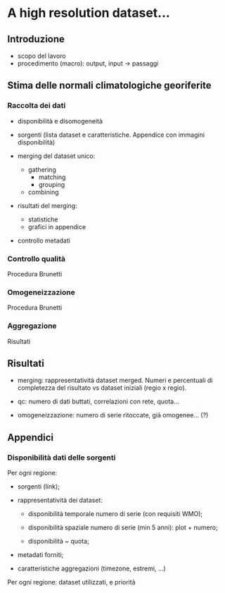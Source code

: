 # A high resolution dataset...

## Introduzione

-   scopo del lavoro
-   procedimento (macro): output, input -\> passaggi

## Stima delle normali climatologiche georiferite

### Raccolta dei dati

-   disponibilità e disomogeneità

-   sorgenti (lista dataset e caratteristiche. Appendice con immagini disponibilità)

-   merging del dataset unico:

    -   gathering
        -   matching
        -   grouping
    -   combining

-   risultati del merging:

    -   statistiche
    -   grafici in appendice

-   controllo metadati

### Controllo qualità

Procedura Brunetti

### Omogeneizzazione

Procedura Brunetti

### Aggregazione

Risultati

## Risultati

-   merging: rappresentatività dataset merged. Numeri e percentuali di completezza del risultato vs dataset iniziali (regio x regio).

-   qc: numero di dati buttati, correlazioni con rete, quota...

-   omogeneizzazione: numero di serie ritoccate, già omogenee... (?)

## Appendici

### Disponibilità dati delle sorgenti

Per ogni regione:

-   sorgenti (link);

-   rappresentatività dei dataset:

    -   disponibilità temporale numero di serie (con requisiti WMO);

    -   disponibilità spaziale numero di serie (min 5 anni): plot + numero;

    -   disponibilità \~ quota;

-   metadati forniti;

-   caratteristiche aggregazioni (timezone, estremi, ...)

Per ogni regione: dataset utilizzati, e priorità
